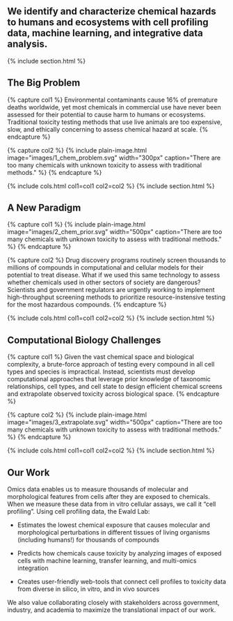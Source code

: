 ---
---

## We identify and characterize chemical hazards to humans and ecosystems with cell profiling data, machine learning, and integrative data analysis.
{% include section.html %}


## The Big Problem

{% capture col1 %}
Environmental contaminants cause 16% of premature deaths worldwide, yet most chemicals in commercial use have never been assessed for their potential to cause harm to humans or ecosystems. Traditional toxicity testing methods that use live animals are too expensive, slow, and ethically concerning to assess chemical hazard at scale. 
{% endcapture %}

{% capture col2 %}
{%
  include plain-image.html
  image="images/1_chem_problem.svg"
  width="300px"
  caption="There are too many chemicals with unknown toxicity to assess with traditional methods."
%}
{% endcapture %}

{% include cols.html col1=col1 col2=col2 %}
{% include section.html %}


## A New Paradigm
{% capture col1 %}
{%
  include plain-image.html
  image="images/2_chem_prior.svg"
  width="500px"
  caption="There are too many chemicals with unknown toxicity to assess with traditional methods."
%}
{% endcapture %}

{% capture col2 %}
Drug discovery programs routinely screen thousands to millions of compounds in computational and cellular models for their potential to treat disease. What if we used this same technology to assess whether chemicals used in other sectors of society are dangerous? Scientists and government regulators are urgently working to implement high-throughput screening methods to prioritize resource-instensive testing for the most hazardous compounds. 
{% endcapture %}

{% include cols.html col1=col1 col2=col2 %}
{% include section.html %}


## Computational Biology Challenges

{% capture col1 %}
Given the vast chemical space and biological complexity, a brute-force approach of testing every compound in all cell types and species is impractical. Instead, scientists must develop computational approaches that leverage prior knowledge of taxonomic relationships, cell types, and cell state to design efficient chemical screens and extrapolate observed toxicity across biological space.
{% endcapture %}

{% capture col2 %}
{%
  include plain-image.html
  image="images/3_extrapolate.svg"
  width="500px"
  caption="There are too many chemicals with unknown toxicity to assess with traditional methods."
%}
{% endcapture %}

{% include cols.html col1=col1 col2=col2 %}
{% include section.html %}


## Our Work

Omics data enables us to measure thousands of molecular and morphological features from cells after they are exposed to chemicals. When we measure these data from in vitro cellular assays, we call it “cell profiling”. Using cell profiling data, the Ewald Lab:

- Estimates the lowest chemical exposure that causes molecular and morphological perturbations in different tissues of living organisms (including humans!) for thousands of compounds

- Predicts how chemicals cause toxicity by analyzing images of exposed cells with machine learning, transfer learning, and multi-omics integration

- Creates user-friendly web-tools that connect cell profiles to toxicity data from diverse in silico, in vitro, and in vivo sources

We also value collaborating closely with stakeholders across government, industry, and academia to maximize the translational impact of our work.